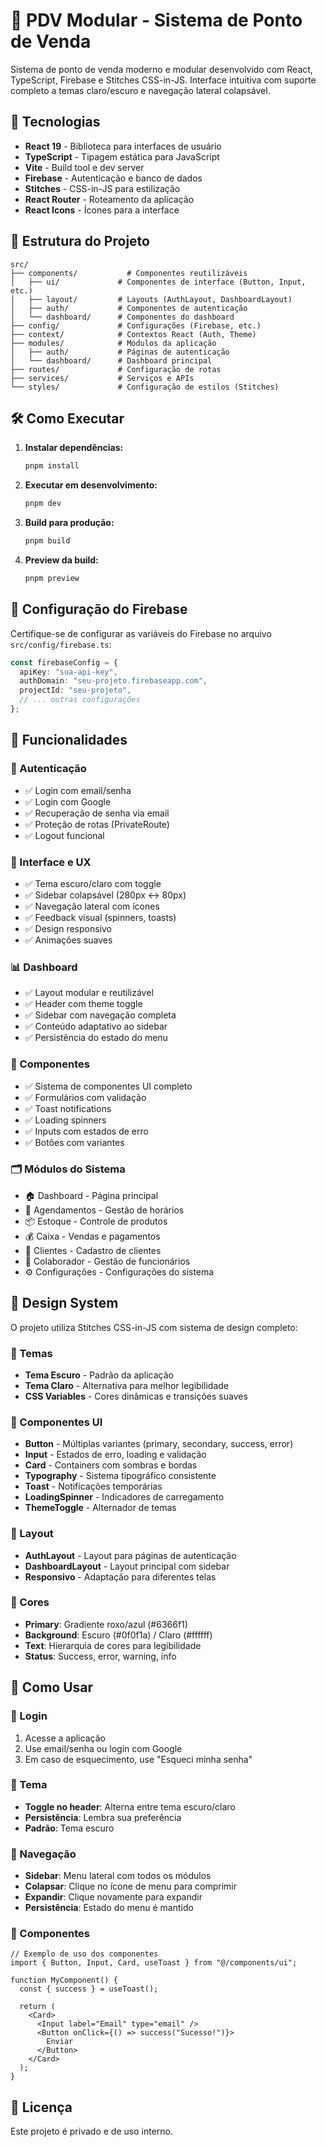 # 🛒 PDV Modular - Sistema de Ponto de Venda

Sistema de ponto de venda moderno e modular desenvolvido com React, TypeScript, Firebase e Stitches CSS-in-JS. Interface intuitiva com suporte completo a temas claro/escuro e navegação lateral colapsável.

## 🚀 Tecnologias

- **React 19** - Biblioteca para interfaces de usuário
- **TypeScript** - Tipagem estática para JavaScript
- **Vite** - Build tool e dev server
- **Firebase** - Autenticação e banco de dados
- **Stitches** - CSS-in-JS para estilização
- **React Router** - Roteamento da aplicação
- **React Icons** - Ícones para a interface

## 📁 Estrutura do Projeto

```
src/
├── components/           # Componentes reutilizáveis
│   ├── ui/             # Componentes de interface (Button, Input, etc.)
│   ├── layout/         # Layouts (AuthLayout, DashboardLayout)
│   ├── auth/           # Componentes de autenticação
│   └── dashboard/      # Componentes do dashboard
├── config/             # Configurações (Firebase, etc.)
├── context/            # Contextos React (Auth, Theme)
├── modules/            # Módulos da aplicação
│   ├── auth/           # Páginas de autenticação
│   └── dashboard/      # Dashboard principal
├── routes/             # Configuração de rotas
├── services/           # Serviços e APIs
└── styles/             # Configuração de estilos (Stitches)
```

## 🛠️ Como Executar

1. **Instalar dependências:**
   ```bash
   pnpm install
   ```

2. **Executar em desenvolvimento:**
   ```bash
   pnpm dev
   ```

3. **Build para produção:**
   ```bash
   pnpm build
   ```

4. **Preview da build:**
   ```bash
   pnpm preview
   ```

## 🔧 Configuração do Firebase

Certifique-se de configurar as variáveis do Firebase no arquivo `src/config/firebase.ts`:

```typescript
const firebaseConfig = {
  apiKey: "sua-api-key",
  authDomain: "seu-projeto.firebaseapp.com",
  projectId: "seu-projeto",
  // ... outras configurações
};
```

## 📱 Funcionalidades

### 🔐 Autenticação
- ✅ Login com email/senha
- ✅ Login com Google
- ✅ Recuperação de senha via email
- ✅ Proteção de rotas (PrivateRoute)
- ✅ Logout funcional

### 🎨 Interface e UX
- ✅ Tema escuro/claro com toggle
- ✅ Sidebar colapsável (280px ↔ 80px)
- ✅ Navegação lateral com ícones
- ✅ Feedback visual (spinners, toasts)
- ✅ Design responsivo
- ✅ Animações suaves

### 📊 Dashboard
- ✅ Layout modular e reutilizável
- ✅ Header com theme toggle
- ✅ Sidebar com navegação completa
- ✅ Conteúdo adaptativo ao sidebar
- ✅ Persistência do estado do menu

### 🧩 Componentes
- ✅ Sistema de componentes UI completo
- ✅ Formulários com validação
- ✅ Toast notifications
- ✅ Loading spinners
- ✅ Inputs com estados de erro
- ✅ Botões com variantes

### 🗂️ Módulos do Sistema
- 🏠 Dashboard - Página principal
- 📅 Agendamentos - Gestão de horários
- 📦 Estoque - Controle de produtos
- 💰 Caixa - Vendas e pagamentos
- 👥 Clientes - Cadastro de clientes
- 👤 Colaborador - Gestão de funcionários
- ⚙️ Configurações - Configurações do sistema

## 🎨 Design System

O projeto utiliza Stitches CSS-in-JS com sistema de design completo:

### 🎨 Temas
- **Tema Escuro** - Padrão da aplicação
- **Tema Claro** - Alternativa para melhor legibilidade
- **CSS Variables** - Cores dinâmicas e transições suaves

### 🧩 Componentes UI
- **Button** - Múltiplas variantes (primary, secondary, success, error)
- **Input** - Estados de erro, loading e validação
- **Card** - Containers com sombras e bordas
- **Typography** - Sistema tipográfico consistente
- **Toast** - Notificações temporárias
- **LoadingSpinner** - Indicadores de carregamento
- **ThemeToggle** - Alternador de temas

### 📐 Layout
- **AuthLayout** - Layout para páginas de autenticação
- **DashboardLayout** - Layout principal com sidebar
- **Responsivo** - Adaptação para diferentes telas

### 🎯 Cores
- **Primary**: Gradiente roxo/azul (#6366f1)
- **Background**: Escuro (#0f0f1a) / Claro (#ffffff)
- **Text**: Hierarquia de cores para legibilidade
- **Status**: Success, error, warning, info

## 🚀 Como Usar

### 🔐 Login
1. Acesse a aplicação
2. Use email/senha ou login com Google
3. Em caso de esquecimento, use "Esqueci minha senha"

### 🎨 Tema
- **Toggle no header**: Alterna entre tema escuro/claro
- **Persistência**: Lembra sua preferência
- **Padrão**: Tema escuro

### 📱 Navegação
- **Sidebar**: Menu lateral com todos os módulos
- **Colapsar**: Clique no ícone de menu para comprimir
- **Expandir**: Clique novamente para expandir
- **Persistência**: Estado do menu é mantido

### 🧩 Componentes
```tsx
// Exemplo de uso dos componentes
import { Button, Input, Card, useToast } from "@/components/ui";

function MyComponent() {
  const { success } = useToast();
  
  return (
    <Card>
      <Input label="Email" type="email" />
      <Button onClick={() => success("Sucesso!")}>
        Enviar
      </Button>
    </Card>
  );
}
```

## 📄 Licença

Este projeto é privado e de uso interno.
